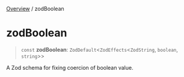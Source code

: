 [Overview](../index.md) / zodBoolean

# zodBoolean

> `const` **zodBoolean**: `ZodDefault`\<`ZodEffects`\<`ZodString`, `boolean`, `string`\>\>

A Zod schema for fixing coercion of boolean value.
